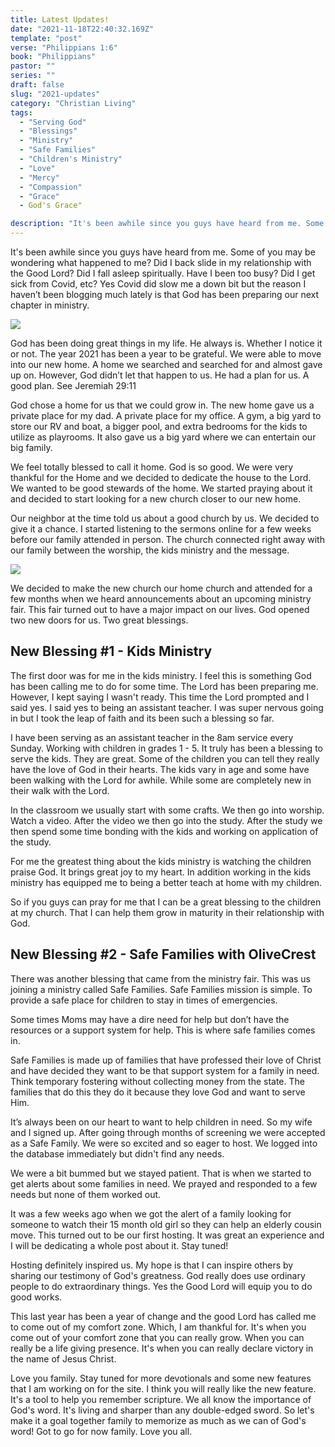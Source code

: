 ```yaml
---
title: Latest Updates!
date: "2021-11-18T22:40:32.169Z"
template: "post"
verse: "Philippians 1:6"
book: "Philippians"
pastor: ""
series: ""
draft: false
slug: "2021-updates"
category: "Christian Living"
tags:
  - "Serving God"
  - "Blessings"
  - "Ministry"
  - "Safe Families"
  - "Children's Ministry"
  - "Love"
  - "Mercy"
  - "Compassion"
  - "Grace"
  - God's Grace"

description: "It's been awhile since you guys have heard from me. Some of you may be wondering what happened to me?"
---
```



It's been awhile since you guys have heard from me. Some of you may be wondering what happened to me? Did I back slide in my relationship with the Good Lord? Did I fall asleep spiritually. Have I been too busy? Did I get sick from Covid, etc? Yes Covid did slow me a down bit but the reason I haven’t been blogging much lately is that God has been preparing our next chapter in ministry. 

<div class="post-image">
  <img src="/media/posts/2021-updates-2.jpg" />
</div>


God has been doing great things in my life. He always is. Whether I notice it or not. The year 2021 has been a year to be grateful. We were able to move into our new home. A home we searched and searched for and almost gave up on. However, God didn’t let that happen to us. He had a plan for us. A good plan. See Jeremiah 29:11

God chose a home for us that we could grow in. The new home gave us a private place for my dad. A private place for my office. A gym, a big yard to store our RV and boat, a bigger pool, and extra bedrooms for the kids to utilize as playrooms. It also gave us a big yard where we can entertain our big family.

We feel totally blessed to call it home. God is so good. We were very thankful for the Home and we decided to dedicate the house to the Lord. We wanted to be good stewards of the home. We started praying about it and decided to start looking for a new church closer to our new home. 

Our neighbor at the time told us about a good church by us. We decided to give it a chance. I started listening to the sermons online for a few weeks before our family attended in person. The church connected right away with our family between the worship, the kids ministry and the message.

<div class="post-image">
  <img src="/media/posts/2021-updates-church.jpg" />
</div>


We decided to make the new church our home church and attended for a few months when we heard announcements about an upcoming ministry fair. This fair turned out to have a major impact on our lives. God opened two new doors for us. Two great blessings. 

## New Blessing #1 - Kids Ministry

The first door was for me in the kids ministry. I feel this is something God has been calling me to do for some time. The Lord has been preparing me. However, I kept saying I wasn't ready. This time the Lord prompted and I said yes. I said yes to being an assistant teacher. I was super nervous going in but I took the leap of faith and its been such a blessing so far. 

I have been serving as an assistant teacher in the 8am service every Sunday. Working with children in grades 1 - 5. It truly has been a blessing to serve the kids. They are great. Some of the children you can tell they really have the love of God in their hearts. The kids vary in age and some have been walking with the Lord for awhile. While some are completely new in their walk with the Lord. 

In the classroom we usually start with some crafts. We then go into worship. Watch a video. After the video we then go into the study. After the study we then spend some time bonding with the kids and working on application of the study. 

For me the greatest thing about the kids ministry is watching the children praise God. It brings great joy to my heart. In addition working in the kids ministry has equipped me to being a better teach at home with my children. 

So if you guys can pray for me that I can be a great blessing to the children at my church. That I can help them grow in maturity in their relationship with God. 

## New Blessing #2 - Safe Families with OliveCrest 

There was another blessing that came from the ministry fair. This was us joining a ministry called Safe Families. Safe Families mission is simple. To provide a safe place for children to stay in times of emergencies. 

Some times Moms may have a dire need for help but don’t have the resources or a support system for help. This is where safe families comes in. 

Safe Families is made up of families that have professed their love of Christ and have decided they want to be that support system for a family in need. Think temporary fostering without collecting money from the state. The families that do this they do it because they love God and want to serve Him. 

It’s always been on our heart to want to help children in need. So my wife and I signed up. After going through months of screening we were accepted as a Safe Family. We were so excited and so eager to host. We logged into the database immediately but didn't find any needs.

We were a bit bummed but we stayed patient. That is when we started to get alerts about some families in need. We prayed and responded to a few needs but none of them worked out. 

It was a few weeks ago when we got the alert of a family looking for someone to watch their 15 month old girl so they can help an elderly cousin move. This turned out to be our first hosting. It was great an experience and I will be dedicating a whole post about it. Stay tuned! 

Hosting definitely inspired us. My hope is that I can inspire others by sharing our testimony of God's greatness. God really does use ordinary people to do extraordinary things. Yes the Good Lord will equip you to do good works. 

This last year has been a year of change and the good Lord has called me to come out of my comfort zone. Which, I am thankful for. It's when you come out of your comfort zone that you can really grow. When you can really be a life giving presence. It's when you can really declare victory in the name of Jesus Christ. 

Love you family. Stay tuned for more devotionals and some new features that I am working on for the site. I think you will really like the new feature. It's a tool to help you remember scripture. We all know the importance of God's word. It's living and sharper than any double-edged sword. So let's make it a goal together family to memorize as much as we can of God's word! Got to go for now family. Love you all.     
